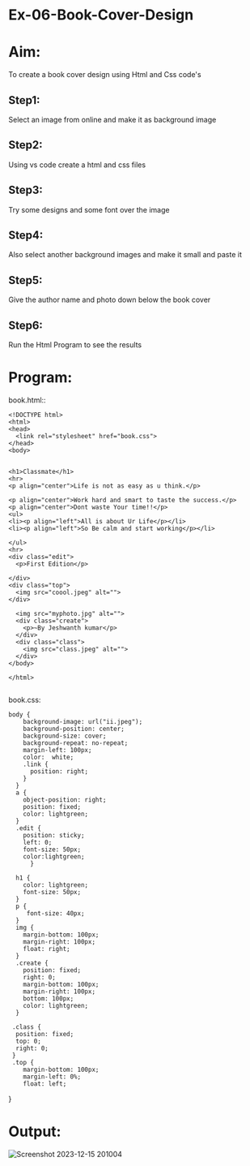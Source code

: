 # Ex-06-Book-Cover-Design
# Aim:
To create a book cover design using Html and Css code's
## Step1:
Select an image from online and make it as background image
## Step2:
Using vs code create a html and css files
## Step3:
Try some designs and some font over the image
## Step4:
Also select another background images and make it small and paste it
## Step5:
Give the author name and photo down below the book cover
## Step6:
Run the Html Program to see the results
# Program:

book.html::
```
<!DOCTYPE html>
<html>
<head>
  <link rel="stylesheet" href="book.css">
</head>
<body>
   

<h1>Classmate</h1>
<hr>
<p align="center">Life is not as easy as u think.</p>

<p align="center">Work hard and smart to taste the success.</p>
<p align="center">Dont waste Your time!!</p>
<ul>
<li><p align="left">All is about Ur Life</p></li>
<li><p align="left">So Be calm and start working</p></li>

</ul>
<hr>
<div class="edit">
  <p>First Edition</p>
  
</div>
<div class="top">
  <img src="coool.jpeg" alt="">
</div>

  <img src="myphoto.jpg" alt="">
  <div class="create">
    <p>~By Jeshwanth kumar</p>
  </div>
  <div class="class">
    <img src="class.jpeg" alt="">
  </div>
</body>

</html>


```
book.css:
```
body {
    background-image: url("ii.jpeg");
    background-position: center;
    background-size: cover;
    background-repeat: no-repeat;
    margin-left: 100px;
    color:  white;
    .link {
      position: right;
    }
  }
  a {
    object-position: right;
    position: fixed;
    color: lightgreen;
  }
  .edit {
    position: sticky;
    left: 0;
    font-size: 50px;
    color:lightgreen;
      }
  
  h1 {
    color: lightgreen;
    font-size: 50px;
  }
  p {
     font-size: 40px;
  }
  img {
    margin-bottom: 100px;
    margin-right: 100px;
    float: right;
  }
  .create {
    position: fixed;
    right: 0;
    margin-bottom: 100px;
    margin-right: 100px;
    bottom: 100px; 
    color: lightgreen; 
  }
  
 .class {
  position: fixed;
  top: 0;
  right: 0;
 }
 .top {
    margin-bottom: 100px;
    margin-left: 0%;
    float: left;
```
 }
# Output:
![Screenshot 2023-12-15 201004](https://github.com/Jeshwanthkumarpayyavula/Ex-06-Book-Cover-Design/assets/145742402/034ce1c4-e101-467d-a448-297bca30c36d)

 
